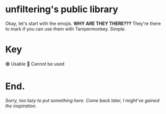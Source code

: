 # unfiltering's public library
Okay, let's start with the emojis. **WHY ARE THEY THERE???**
They're there to mark if you can use them with Tampermonkey. Simple.
# Key
🟢 Usable
🔴 Cannot be used
# End.

*Sorry, too lazy to put something here. Come back later, I might've gained the inspiration.*

